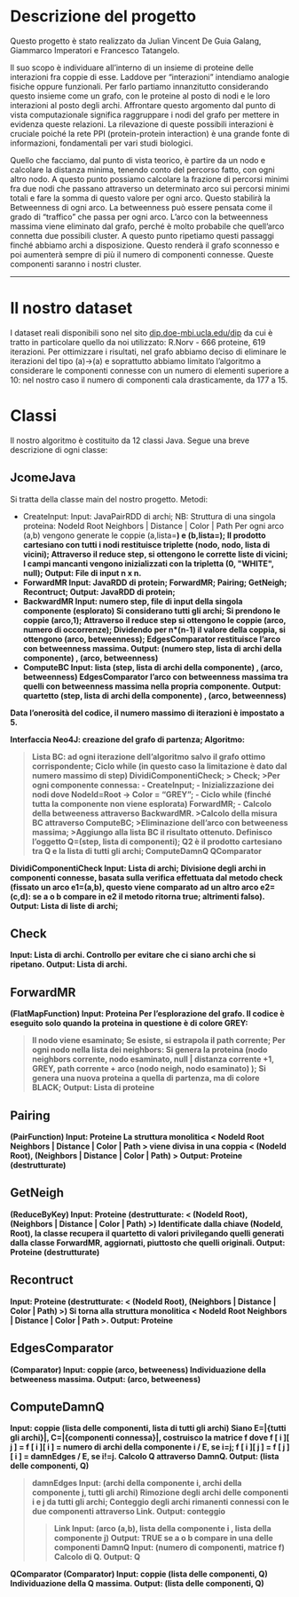 # Descrizione del progetto

Questo progetto è stato realizzato da Julian Vincent De Guia Galang, Giammarco Imperatori e Francesco Tatangelo. 

Il suo scopo è individuare all’interno di un insieme di proteine delle interazioni fra coppie di esse. Laddove per “interazioni” intendiamo analogie fisiche oppure funzionali. Per farlo partiamo innanzitutto considerando questo insieme come un grafo, con le proteine al posto di nodi e le loro interazioni al posto degli archi.
Affrontare questo argomento dal punto di vista computazionale significa raggruppare i nodi del grafo per mettere in evidenza queste relazioni.
La rilevazione di queste possibili interazioni è cruciale poiché la rete PPI (protein-protein interaction) è una grande fonte di informazioni, fondamentali per vari studi biologici. 

Quello che facciamo, dal punto di vista teorico, è partire da un nodo  e calcolare la distanza minima, tenendo conto del percorso fatto, con ogni altro nodo. A questo punto possiamo calcolare la frazione di percorsi minimi fra due nodi che passano attraverso un determinato arco sui percorsi minimi totali e fare la somma di questo valore per ogni arco. Questo stabilirà la Betweenness di ogni arco. 
La betweenness può essere pensata come il grado di “traffico” che passa per ogni arco. 
L’arco con la betweenness massima viene eliminato dal grafo, perché è molto probabile che quell’arco connetta due possibili cluster. 
A questo punto ripetiamo questi passaggi finché abbiamo archi a disposizione. Questo renderà il grafo sconnesso e poi aumenterà sempre di più il numero di componenti connesse. Queste componenti saranno i nostri cluster. 

---
# Il nostro dataset

I dataset reali disponibili sono nel sito [dip.doe-mbi.ucla.edu/dip](https://dip.doe-mbi.ucla.edu/dip/) da cui è tratto in particolare quello da noi utilizzato: R.Norv - 666 proteine, 619 iterazioni.
Per ottimizzare i risultati, nel grafo abbiamo deciso di eliminare le iterazioni del tipo (a)->(a) e soprattutto abbiamo limitato l’algoritmo a considerare le componenti connesse
con un numero di elementi superiore a 10: nel nostro caso il numero di componenti cala drasticamente, da 177 a 15.




# Classi
Il nostro algoritmo è costituito da 12 classi Java. Segue una breve descrizione di ogni classe:

## JcomeJava
Si tratta della classe main del nostro progetto.
Metodi:
- CreateInput:
Input: JavaPairRDD di archi;
NB:  	Struttura di una singola proteina:
NodeId  Root  Neighbors | Distance | Color | Path
Per ogni arco (a,b) vengono generate le coppie (a,lista=<b>) e (b,lista=<a>);
Il prodotto cartesiano con tutti i nodi restituisce triplette (nodo, nodo, lista di vicini);
Attraverso il reduce step, si ottengono le corrette liste di vicini;
I campi mancanti vengono inizializzati con la tripletta (0, "WHITE", null);
Output: File di input n x n.
- ForwardMR
	Input: JavaRDD di protein;
	ForwardMR;
Pairing;
GetNeigh;
Recontruct;
	Output: JavaRDD di protein;
- BackwardMR
	Input: numero step, file di input della singola componente (esplorato)
Si considerano tutti gli archi;
	Si prendono le coppie (arco,1);
	Attraverso il reduce step si ottengono le coppie (arco, numero di occorrenze);
Dividendo per n*(n-1) il valore della coppia, si ottengono (arco, betweenness);
EdgesComparator restituisce l’arco con betweenness massima.
	Output: (numero step, lista di archi della componente) , (arco, betweenness) 
- ComputeBC
	Input: lista (step, lista di archi della componente) , (arco, betweenness)
	EdgesComparator l’arco con betweenness massima tra quelli con betweenness
	massima nella propria componente.
	Output: quartetto (step, lista di archi della componente) , (arco, betweenness)



Data l’onerosità del codice, il numero massimo di iterazioni è impostato a 5.


Interfaccia Neo4J: creazione del grafo di partenza;
Algoritmo:
>Lista BC: ad ogni iterazione dell’algoritmo salvo il grafo ottimo corrispondente;
>Ciclo while (in questo caso la limitazione è dato dal numero massimo di step)
> DividiComponentiCheck;
	> Check;
	>Per ogni componente connessa:
	- CreateInput;
	- Inizializzazione dei nodi dove NodeId=Root -> Color = “GREY”;
	- Ciclo while (finché tutta la componente non viene esplorata)
		ForwardMR;
	- Calcolo della betweeness attraverso BackwardMR.
	>Calcolo della misura BC attraverso ComputeBC;
	>Eliminazione dell’arco con betweeness massima;
	>Aggiungo alla lista BC il risultato ottenuto.
>Definisco l’oggetto Q=(step, lista di componenti);
>Q2 è il prodotto cartesiano tra Q e la lista di tutti gli archi;
>ComputeDamnQ
>QComparator



DividiComponentiCheck
Input: Lista di archi;
Divisione degli archi in componenti connesse, basata sulla verifica effettuata dal metodo check (fissato un arco e1=(a,b), questo viene comparato ad un altro arco e2=(c,d): se a o b compare in e2 il metodo ritorna true; altrimenti falso).
Output: Lista di liste di archi;

## Check
Input: Lista di archi.
Controllo per evitare che ci siano archi che si ripetano.
Output: Lista di archi.


## ForwardMR
(FlatMapFunction)
Input: Proteina
Per l’esplorazione del grafo.
Il codice è eseguito solo quando la proteina in questione è di colore GREY:
>Il nodo viene esaminato;
>Se esiste, si estrapola il path corrente;
>Per ogni nodo nella lista dei neighbors:
Si genera la proteina
(nodo neighbors corrente, nodo esaminato, null | 
distanza corrente +1, GREY, path corrente + arco (nodo neigh, nodo esaminato) );
>Si genera una nuova proteina a quella di partenza, ma di colore BLACK;
Output: Lista di proteine

## Pairing
(PairFunction)
Input: Proteine
La struttura monolitica < NodeId  Root  Neighbors | Distance | Color | Path > viene divisa in una coppia < (NodeId  Root), (Neighbors | Distance | Color | Path) >
Output: Proteine (destrutturate)

## GetNeigh
(ReduceByKey)
Input: Proteine (destrutturate: < (NodeId  Root), (Neighbors | Distance | Color | Path) >)
Identificate dalla chiave (NodeId, Root), la classe recupera il quartetto di valori privilegando quelli generati dalla classe ForwardMR, aggiornati, piuttosto che quelli originali.
Output: Proteine (destrutturate)

## Recontruct
Input: Proteine (destrutturate: < (NodeId  Root), (Neighbors | Distance | Color | Path) >)
Si torna alla struttura monolitica < NodeId  Root  Neighbors | Distance | Color | Path >.
Output: Proteine 

## EdgesComparator
(Comparator)
Input: coppie (arco, betweeness)
Individuazione della betweeness massima.
Output: (arco, betweeness)

## ComputeDamnQ
Input: coppie (lista delle componenti, lista di tutti gli archi)
Siano E=|{tutti gli archi}|, C=|{componenti connessa}|, 
costruisco la matrice f dove f [ i ][ j ] =
f [ i ][ i ] = numero di archi della componente i / E, se i=j;
f [ i ][ j ] = f [ j ][ i ] = damnEdges / E, se i!=j.
Calcolo Q attraverso DamnQ.
Output: (lista delle componenti, Q)
>damnEdges 
Input: (archi della componente i, archi della componente j, tutti gli archi)
Rimozione degli archi delle componenti i e j da tutti gli archi;
Conteggio degli archi rimanenti connessi con le due componenti attraverso Link.
Output: conteggio
>>Link
Input: (arco (a,b), lista della componente i , lista della componente j)
Output: TRUE se a o b compare in una delle componenti 
>DamnQ
Input: (numero di componenti, matrice f)
Calcolo di Q.
Output: Q




QComparator
(Comparator)
Input: coppie (lista delle componenti, Q)
Individuazione della Q massima.
Output: (lista delle componenti, Q)
